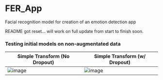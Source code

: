 # FER_App
Facial recognition model for creation of an emotion detection app 

README got reset... will work on full update from start to finish soon.

### Testing initial models on non-augmentated data

| Simple Transform (No Dropout) | Simple Transform (w/ Dropout) |
|-------------------------------|-------------------------------|
| ![image](https://github.com/maronem/FER_App/assets/108199140/a9ba365e-6f4c-4950-b353-0e2e1c6330eb) | ![image](https://github.com/maronem/FER_App/assets/108199140/a97338e6-03b7-48a8-b365-f3902ce079e2) |

